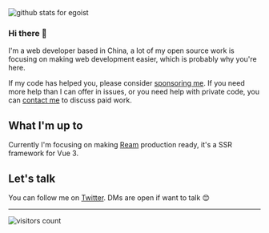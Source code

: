 <img  src="https://github-readme-stats.vercel.app/api?username=egoist&show_icons=true&icon_color=0366d6&bg_color=ffffff&hide_title=true" alt="github stats for egoist">


### Hi there 👋


I'm a web developer based in China, a lot of my open source work is focusing on making web development easier, which is probably why you're here.

If my code has helped you, please consider [sponsoring me](https://github.com/sponsors/egoist). If you need more help than I can offer in issues, or you need help with private code, you can [contact me](mailto:0x142857@gmail.com) to discuss paid work.



## What I'm up to

Currently I'm focusing on making [Ream](https://github.com/ream/ream) production ready, it's a SSR framework for Vue 3. 

## Let's talk

You can follow me on [Twitter](https://twitter.com/_egoistlily). DMs are open if want to talk 😊

---

<!-- https://github.com/Gerhut/Gerhut -->
<!-- pls deploy your own service using the repo above -->
![visitors count](https://visitors-by-url-pls-dont-use-this-in-your-repo.vercel.app/egoist-github-readme)
